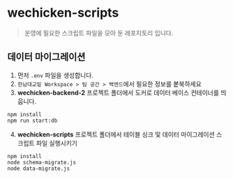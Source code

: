# wechicken-scripts

> 운영에 필요한 스크립트 파일을 모아 둔 레포지토리 입니다.

## 데이터 마이그레이션

1. 먼저 `.env` 파일을 생성합니다.
2. `한남대교밑 Workspace > 팀 공간 > 백엔드`에서 필요한 정보를 봍북하세요
3. **wechicken-backend-2** 프로젝트 폴더에서 도커로 데이터 베이스 컨테이너를 띄웁니다.

```
npm install
npm run start:db
```

4. **wechicken-scripts** 프로젝트 폴더에서 테이블 싱크 및 데이터 마이그레이션 스크립트 파일 실행시키기

```
npm install
node schema-migrate.js
node data-migrate.js
```
